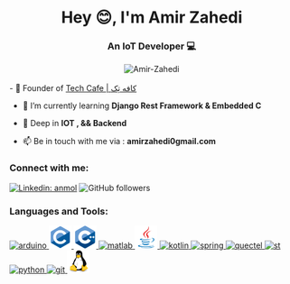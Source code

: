 

<h1 align="center">Hey 😊, I'm Amir Zahedi</h1>
<h3 align="center">An IoT Developer 💻</h3>
<div align="center">
<img  src="https://media.tenor.com/t3YlogZLsjoAAAAd/embedded-security-for-internet-of-things.gif" alt="Amir-Zahedi" />
</div>
<br>
 - 🔭 Founder of <a href="https://redl.ink/techcAFE/links"> Tech Cafe | کافه تِک</a>

- 📖 I’m currently learning **Django Rest Framework & Embedded C**

- 💬 Deep in **IOT‌ , && Backend**

- 📫 Be in touch with me via : **amirzahedi0gmail.com**

<h3 align="left">Connect with me:</h3>

[![Linkedin: anmol](https://img.shields.io/badge/-AmirZahedi-blue?style=flat-square&logo=Linkedin&logoColor=white&link=https://www.linkedin.com/in/amir-zahedi-p-singh/)](https://www.linkedin.com/in/amir-zahedi-956528194/)
![GitHub followers](https://img.shields.io/github/followers/Amirzahedi78?label=Follow&style=social)

<h3 align="left">Languages and Tools:</h3>
<p align="left"> <a href="https://www.arduino.cc/" target="_blank" rel="noreferrer"> <img src="https://cdn.worldvectorlogo.com/logos/arduino-1.svg" alt="arduino" width="40" height="40"/> </a> <a href="https://www.cprogramming.com/" target="_blank" rel="noreferrer"> <img src="https://raw.githubusercontent.com/devicons/devicon/master/icons/c/c-original.svg" alt="c" width="40" height="40"/> </a> <a href="https://www.w3schools.com/cpp/" target="_blank" rel="noreferrer"> <img src="https://raw.githubusercontent.com/devicons/devicon/master/icons/cplusplus/cplusplus-original.svg" alt="cplusplus" width="40" height="40"/> </a>
 <a href="https://www.mathworks.com/" target="_blank" rel="noreferrer"> <img src="https://upload.wikimedia.org/wikipedia/commons/2/21/Matlab_Logo.png" alt="matlab" width="40" height="40"/> </a><a href="https://www.java.com" target="_blank" rel="noreferrer"> <img src="https://raw.githubusercontent.com/devicons/devicon/master/icons/java/java-original.svg" alt="java" width="40" height="40"/> </a>  
 <a href="https://kotlinlang.org" target="_blank" rel="noreferrer"> <img src="https://www.vectorlogo.zone/logos/kotlinlang/kotlinlang-icon.svg" alt="kotlin" width="40" height="40"/> </a>
 <a href="https://spring.io/" target="_blank" rel="noreferrer"> <img src="https://www.vectorlogo.zone/logos/springio/springio-icon.svg" alt="spring" width="40" height="40"/> </a>
 <a href="https://www.st.com/content/st_com/en.html" target="_blank" rel="noreferrer"> <img src="https://media.discordapp.net/attachments/1036374987059249243/1057870269273878661/Quectel_LOGO_200mmX32mm_300dpi.png" alt="quectel" width="40" height="40"/> </a>
  <a href="https://www.st.com/content/st_com/en.html" target="_blank" rel="noreferrer"> <img src="https://media.discordapp.net/attachments/1036374987059249243/1057866111703592960/web-stmicroelectronics.png" alt="st" width="40" height="40"/> </a>
 <a href="https://www.python.org/" target="_blank" rel="noreferrer"> <img src="https://cdn-icons-png.flaticon.com/128/5968/5968350.png" alt="python" width="40" height="40"/> </a>
 <a href="https://git-scm.com/" target="_blank" rel="noreferrer"> <img src="https://www.vectorlogo.zone/logos/git-scm/git-scm-icon.svg" alt="git" width="40" height="40"/> </a> 
 <a href="https://www.linux.org/" target="_blank" rel="noreferrer"> <img src="https://raw.githubusercontent.com/devicons/devicon/master/icons/linux/linux-original.svg" alt="linux" width="40" height="40"/> </a>
 
</p>

